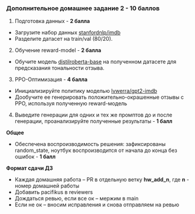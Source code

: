 ### Дополнительное домашнее задание 2 - 10 баллов

1. Подготовка данных - **2 балла**
- Загрузите набор данных  [stanfordnlp/imdb](https://huggingface.co/datasets/stanfordnlp/imdb)
- Разделите датасет на train/val (80/20).

2. Обучение reward-model - **2 балла**
- Обучите модель [distilroberta-base](https://huggingface.co/distilbert/distilroberta-base) на полученном датасете для предсказания тональности отзыва.

3. PPO-Оптимизация - **4 балла**
- Инициализируйте политику моделью [lvwerra/gpt2-imdb](https://huggingface.co/lvwerra/gpt2-imdb)
- Дообучите ее генерировать положительно-окрашенные отзывы с PPO, используя полученную reward-модель  

4. Выведите генерации для одних и тех же промптов до и после генерации, проанализируйте полученные результаты - **1 балл**


**Общее**

- Обеспечена воспроизводимость решения: зафиксированы random_state, ноутбук воспроизводится от начала до конца без ошибок - **1 балл**

**Формат сдачи ДЗ**

- Каждая домашняя работа – PR в отдельную ветку **hw_add_n**, где **n** - номер домашней работы
- Добавить pacifikus в reviewers
- Дождаться ревью, если все ок – мержим в main
- Если не ок – вносим исправления и снова отправляем на ревью
